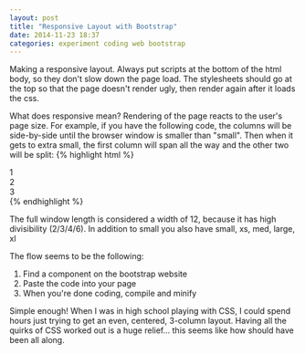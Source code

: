 ```yaml
---
layout: post
title: "Responsive Layout with Bootstrap"
date: 2014-11-23 18:37
categories: experiment coding web bootstrap
---
```


Making a responsive layout. Always put scripts at the bottom of the html body, so they don't slow down the page load. The stylesheets should go at the top so that the page doesn't render ugly, then render again after it loads the css.

What does responsive mean? Rendering of the page reacts to the user's page size. For example, if you have the following code, the columns will be side-by-side until the browser window is smaller than "small". Then when it gets to extra small, the first column will span all the way and the other two will be split:
{% highlight html %}
<div class="col-sm-4 col-xs-12">1</div>
<div class="col-sm-4 col-xs-6">2</div>
<div class="col-sm-4 col-xs-6">3</div>
{% endhighlight %}

The full window length is considered a width of 12, because it has high divisibility (2/3/4/6). In addition to small you also have small, xs, med, large, xl

The flow seems to be the following:

1. Find a component on the bootstrap website
2. Paste the code into your page
3. When you're done coding, compile and minify

Simple enough! When I was in high school playing with CSS, I could spend hours just trying to get an even, centered, 3-column layout. Having all the quirks of CSS worked out is a huge relief... this seems like how should have been all along.

